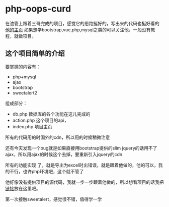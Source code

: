 # php-oops-curd

在油管上跟着三哥完成的项目，感觉它的思路挺好的，写出来的代码也挺好看的
[他的主页](https://www.youtube.com/channel/UCnQ2OeYdBZpe4mBgj_nOVAg)
如果想学bootstrap,vue,php,mysql之类的可以关注他，一般没有教程，就做项目。

## 这个项目简单的介绍
要掌握的内容有：
 * php+mysql
 * ajax
 * bootstrap
 * sweetalert2
 
 组成部分：
 * db.php  数据库的各个功能在这儿完成的
 * action.php  这个项目的api，
 * index.php  项目主页
 
 所有的代码用的时国外的cdn，所以用的时候稍微注意
 
 还有今天发现一个bug就是如果直接用bootstrap提供的slim jquery的话用不了ajax，所以用ajax的时候这个去掉，要重新引入jquery的cdn
 
 所有的功能实现 了，就是导出为excel时出错误，就是跟着他做的，他的可以，我的不行，也许php环境吧，这个就不管了
 
 他好像没有提供项目的源代码，我就一步一步跟着他做的，所以想看项目的话我把[链接](https://www.youtube.com/watch?v=ueQ5aO3GKMg)放在这里吧。
 
 第一次接触sweetalert，感觉很不错，值得学一学
 

